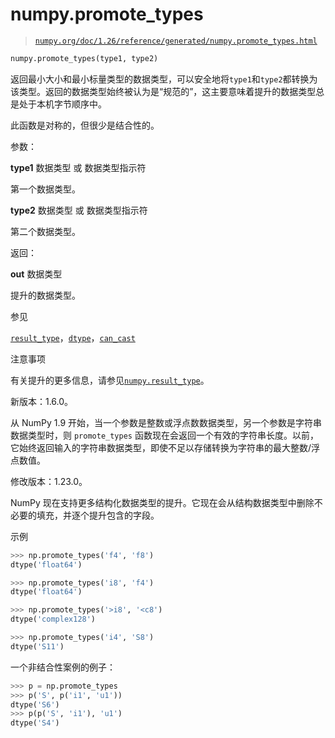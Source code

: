 # numpy.promote_types

> [`numpy.org/doc/1.26/reference/generated/numpy.promote_types.html`](https://numpy.org/doc/1.26/reference/generated/numpy.promote_types.html)

```py
numpy.promote_types(type1, type2)
```

返回最小大小和最小标量类型的数据类型，可以安全地将`type1`和`type2`都转换为该类型。返回的数据类型始终被认为是“规范的”，这主要意味着提升的数据类型总是处于本机字节顺序中。

此函数是对称的，但很少是结合性的。

参数：

**type1** 数据类型 或 数据类型指示符

第一个数据类型。

**type2** 数据类型 或 数据类型指示符

第二个数据类型。

返回：

**out** 数据类型

提升的数据类型。

参见

[`result_type`](https://numpy.org/doc/1.26/reference/generated/numpy.result_type.html)，[`dtype`](https://numpy.org/doc/1.26/reference/generated/numpy.dtype.html)，[`can_cast`](https://numpy.org/doc/1.26/reference/generated/numpy.can_cast.html)

注意事项

有关提升的更多信息，请参见[`numpy.result_type`](https://numpy.org/doc/1.26/reference/generated/numpy.result_type.html)。

新版本：1.6.0。

从 NumPy 1.9 开始，当一个参数是整数或浮点数数据类型，另一个参数是字符串数据类型时，则 `promote_types` 函数现在会返回一个有效的字符串长度。以前，它始终返回输入的字符串数据类型，即使不足以存储转换为字符串的最大整数/浮点数值。

修改版本：1.23.0。

NumPy 现在支持更多结构化数据类型的提升。它现在会从结构数据类型中删除不必要的填充，并逐个提升包含的字段。

示例

```py
>>> np.promote_types('f4', 'f8')
dtype('float64') 
```

```py
>>> np.promote_types('i8', 'f4')
dtype('float64') 
```

```py
>>> np.promote_types('>i8', '<c8')
dtype('complex128') 
```

```py
>>> np.promote_types('i4', 'S8')
dtype('S11') 
```

一个非结合性案例的例子：

```py
>>> p = np.promote_types
>>> p('S', p('i1', 'u1'))
dtype('S6')
>>> p(p('S', 'i1'), 'u1')
dtype('S4') 
```
